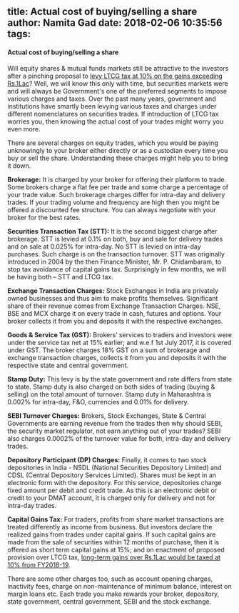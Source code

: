 title: Actual cost of buying/selling a share
author: Namita Gad
date: 2018-02-06 10:35:56
tags:
---
#### Actual cost of buying/selling a share

Will equity shares & mutual funds markets still be attractive to the investors after a pinching proposal to [levy LTCG tax at 10% on the gains exceeding Rs.1Lac](https://www.namitagad.com/blog/2018/02/01/Understanding-the-proposed-Long-Term-Capital-Gains-Tax-1/)? Well, we will know this only with time, but securities markets were and will always be Government's one of the preferred segments to impose various charges and taxes. Over the past many years, government and institutions have smartly been levying various taxes and charges under different nomenclatures on securities trades. If introduction of LTCG tax worries you, then knowing the actual cost of your trades might worry you even more.

There are several charges on equity trades, which you would be paying unknowingly to your broker either directly or as a custodian every time you buy or sell the share. Understanding these charges might help you to bring it down.

**Brokerage:** It is charged by your broker for offering their platform to trade. Some brokers charge a flat fee per trade and some charge a percentage of your trade value. Such brokerage charges differ for intra-day and delivery trades. If your trading volume and frequency are high then you might be offered a discounted fee structure. You can always negotiate with your broker for the best rates.

**Securities Transaction Tax (STT):** It is the second biggest charge after brokerage. STT is levied at 0.1% on both, buy and sale for delivery trades and on sale at 0.025% for intra-day. No STT is levied on intra-day purchases. Such charge is on the transaction turnover. STT was originally introduced in 2004 by the then Finance Minister, Mr. P. Chidambaram, to stop tax avoidance of capital gains tax. Surprisingly in few months, we will be having both – STT and LTCG tax.

**Exchange Transaction Charges:** Stock Exchanges in India are privately owned businesses and thus aim to make profits themselves. Significant share of their revenue comes from Exchange Transaction Charges. NSE, BSE and MCX charge it on every trade in cash, futures and options. Your broker collects it from you and deposits it with the respective exchanges.

**Goods & Service Tax (GST):** Brokers’ services to traders and investors were under the service tax net at 15% earlier; and w.e.f 1st July 2017, it is covered under GST. The broker charges 18% GST on a sum of brokerage and exchange transaction charges, collects it from you and deposits it with the respective state and central government.

**Stamp Duty:** This levy is by the state government and rate differs from state to state. Stamp duty is also charged on both sides of trading (buying & selling) on the total amount of turnover. Stamp duty in Maharashtra is 0.002% for intra-day, F&O, currencies and 0.01% for delivery.

**SEBI Turnover Charges:** Brokers, Stock Exchanges, State & Central Governments are earning revenue from the trades then why should SEBI, the security market regulator, not earn anything out of your trades? SEBI also charges 0.0002% of the turnover value for both, intra-day and delivery trades. 

**Depository Participant (DP) Charges:** Finally, it comes to two stock depositories in India - NSDL (National Securities Depository Limited) and CDSL (Central Depository Services Limited). Shares must be kept in an electronic form with the depository. For this service, depositories charge fixed amount per debit and credit trade. As this is an electronic debit or credit to your DMAT account, it is charged only for delivery and not for intra-day trades.

**Capital Gains Tax:** For traders, profits from share market transactions are treated differently as income from business. But investors declare the realized gains from trades under capital gains. If such capital gains are made from the sale of securities within 12 months of purchase, then it is offered as short term capital gains at 15%; and on enactment of proposed provision over LTCG tax, [long-term gains over Rs.1Lac would be taxed at 10% from FY2018-19](https://www.namitagad.com/blog/2018/02/01/Understanding-the-proposed-Long-Term-Capital-Gains-Tax-1/).

There are some other charges too, such as account opening charges, inactivity fees, charge on non-maintenance of minimum balance, interest on margin loans etc. Each trade you make rewards your broker, depository, state government, central government, SEBI and the stock exchange.